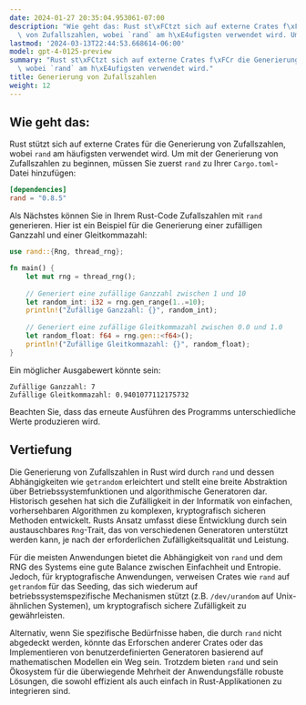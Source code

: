 ```yaml
---
date: 2024-01-27 20:35:04.953061-07:00
description: "Wie geht das: Rust st\xFCtzt sich auf externe Crates f\xFCr die Generierung\
  \ von Zufallszahlen, wobei `rand` am h\xE4ufigsten verwendet wird. Um mit der Generierung\u2026"
lastmod: '2024-03-13T22:44:53.668614-06:00'
model: gpt-4-0125-preview
summary: "Rust st\xFCtzt sich auf externe Crates f\xFCr die Generierung von Zufallszahlen,\
  \ wobei `rand` am h\xE4ufigsten verwendet wird."
title: Generierung von Zufallszahlen
weight: 12
---
```


## Wie geht das:
Rust stützt sich auf externe Crates für die Generierung von Zufallszahlen, wobei `rand` am häufigsten verwendet wird. Um mit der Generierung von Zufallszahlen zu beginnen, müssen Sie zuerst `rand` zu Ihrer `Cargo.toml`-Datei hinzufügen:

```toml
[dependencies]
rand = "0.8.5"
```

Als Nächstes können Sie in Ihrem Rust-Code Zufallszahlen mit `rand` generieren. Hier ist ein Beispiel für die Generierung einer zufälligen Ganzzahl und einer Gleitkommazahl:

```rust
use rand::{Rng, thread_rng};

fn main() {
    let mut rng = thread_rng();
    
    // Generiert eine zufällige Ganzzahl zwischen 1 und 10
    let random_int: i32 = rng.gen_range(1..=10);
    println!("Zufällige Ganzzahl: {}", random_int);
    
    // Generiert eine zufällige Gleitkommazahl zwischen 0.0 und 1.0
    let random_float: f64 = rng.gen::<f64>();
    println!("Zufällige Gleitkommazahl: {}", random_float);
}
```

Ein möglicher Ausgabewert könnte sein:

```plaintext
Zufällige Ganzzahl: 7
Zufällige Gleitkommazahl: 0.9401077112175732
```

Beachten Sie, dass das erneute Ausführen des Programms unterschiedliche Werte produzieren wird.

## Vertiefung
Die Generierung von Zufallszahlen in Rust wird durch `rand` und dessen Abhängigkeiten wie `getrandom` erleichtert und stellt eine breite Abstraktion über Betriebssystemfunktionen und algorithmische Generatoren dar. Historisch gesehen hat sich die Zufälligkeit in der Informatik von einfachen, vorhersehbaren Algorithmen zu komplexen, kryptografisch sicheren Methoden entwickelt. Rusts Ansatz umfasst diese Entwicklung durch sein austauschbares `Rng`-Trait, das von verschiedenen Generatoren unterstützt werden kann, je nach der erforderlichen Zufälligkeitsqualität und Leistung.

Für die meisten Anwendungen bietet die Abhängigkeit von `rand` und dem RNG des Systems eine gute Balance zwischen Einfachheit und Entropie. Jedoch, für kryptografische Anwendungen, verweisen Crates wie `rand` auf `getrandom` für das Seeding, das sich wiederum auf betriebssystemspezifische Mechanismen stützt (z.B. `/dev/urandom` auf Unix-ähnlichen Systemen), um kryptografisch sichere Zufälligkeit zu gewährleisten.

Alternativ, wenn Sie spezifische Bedürfnisse haben, die durch `rand` nicht abgedeckt werden, könnte das Erforschen anderer Crates oder das Implementieren von benutzerdefinierten Generatoren basierend auf mathematischen Modellen ein Weg sein. Trotzdem bieten `rand` und sein Ökosystem für die überwiegende Mehrheit der Anwendungsfälle robuste Lösungen, die sowohl effizient als auch einfach in Rust-Applikationen zu integrieren sind.

